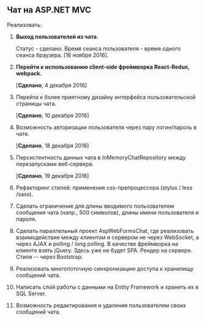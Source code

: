 ﻿## Чат на ASP.NET MVC

Реализовать:

1. __Выход пользователей из чата.__

   Статус - сделано. Время сеанса пользователя - время одного сеанса браузера. [16 ноября 2016].
   
2. __Перейти к использованию client-side фреймворка React-Redux, webpack.__

   [__Сделано__, 4 декабря 2016]
   
3. Перейти к более приятному дизайну интерфейса пользовательской страницы чата.

   [__Сделано__, 10 декабря 2016]

4. Возможность авторизации пользователя через пару логин/пароль в чате.

   [__Сделано__, 18 декабря 2016]

5. Персистентность данных чата в InMemoryChatRepository между перезапусками веб-сервера.

   [__Сделано__, 19 декабря 2016]

6. Рефакторинг стилей: применение css-препроцессора (stylus / less /sass).

7. Сделать ограничение для длины вводимого пользователем сообщения чата (напр., 500 символов), длины имени пользователя и пароля. 

8. Сделать параллельный проект AspWebFormsChat, где реализовать взаимодействие между клиентом и сервером не через WebSocket, а через AJAX и polling / long polling. В качестве фреймворка на клиенте взять jQuery. Здесь уже не будет SPA. Рендер на сервере. Стили -- через Bootstrap. 

9. Реализовать многопоточную синхронизацию доступа к хранилищу сообщений чата.

10. Написать слой работы с данными на Entity Framework и хранить их в SQL Server.

11. Возможность редактирования и удаления пользователем своих сообщений чата.
